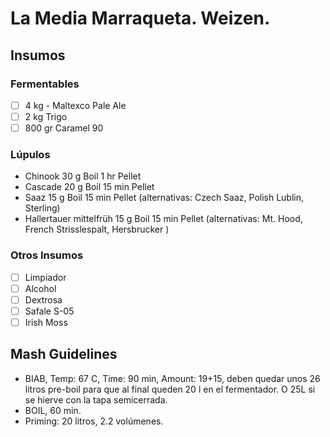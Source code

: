 La Media Marraqueta. Weizen.
=====

Insumos
---

### Fermentables

* [ ] 4 kg - Maltexco Pale Ale
* [ ] 2 kg Trigo
* [ ] 800 gr Caramel 90

### Lúpulos


* Chinook       30 g  Boil      1 hr    Pellet
* Cascade       20 g  Boil      15 min  Pellet  
* Saaz          15 g  Boil      15 min  Pellet  (alternativas: Czech Saaz, Polish Lublin, Sterling)
* Hallertauer mittelfrüh 15 g  Boil 15 min  Pellet (alternativas: Mt. Hood, French Strisslespalt, Hersbrucker  )


### Otros Insumos
* [ ] Limpiador
* [ ] Alcohol
* [ ] Dextrosa
* [ ] Safale S-05
* [ ] Irish Moss

Mash Guidelines
---

* BIAB, Temp: 67 C, Time: 90 min, Amount: 19+15, deben quedar unos 26 litros pre-boil para que al final queden 20 l en el fermentador. O 25L si se hierve con la tapa semicerrada.
* BOIL, 60 min.
* Priming: 20 litros, 2.2 volúmenes.
